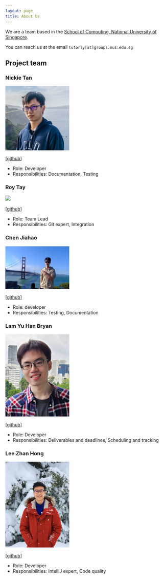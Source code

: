 ```yaml
---
layout: page
title: About Us
---
```


We are a team based in the [School of Computing, National University of Singapore](https://www.comp.nus.edu.sg).

You can reach us at the email `tutorly[at]groups.nus.edu.sg`

## Project team

### Nickie Tan

<img src="images/nickt121.png" width="200px">

[[github](https://github.com/nickt121)]

* Role: Developer
* Responsibilities: Documentation, Testing

### Roy Tay

<img src="images/themintchoco.png" width="200px">

[[github](https://github.com/themintchoco)]

* Role: Team Lead
* Responsibilities: Git expert, Integration

### Chen Jiahao

<img src="images/neilchen863.png" width="200px">

[[github](https://github.com/Neilchen863)]

* Role: developer
* Responsibilities: Testing, Documentation

### Lam Yu Han Bryan

<img src="images/sociallyineptweeb.png" width="200px">

[[github](http://github.com/sociallyineptweeb)]

* Role: Developer
* Responsibilities: Deliverables and deadlines, Scheduling and tracking

### Lee Zhan Hong

<img src="images/zhannyhong.png" width="200px">

[[github](https://github.com/Zhannyhong)]

* Role: Developer
* Responsibilities: IntelliJ expert, Code quality

